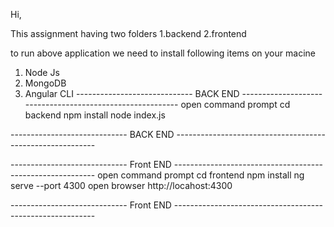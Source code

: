 Hi,

This assignment having two folders 
1.backend
2.frontend

to run above application we need  to install following items on your macine
1. Node Js
2. MongoDB
3. Angular CLI
----------------------------- BACK END ----------------------------------------------------------
open command prompt 
cd backend
npm install
node index.js

----------------------------- BACK END ----------------------------------------------------------

----------------------------- Front END ----------------------------------------------------------
open command prompt
cd frontend
npm install
ng serve --port 4300
open browser http://locahost:4300


----------------------------- Front END ----------------------------------------------------------